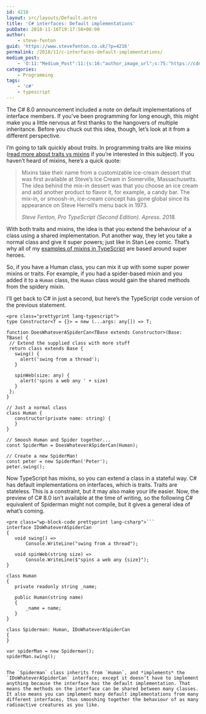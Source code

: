 ```yaml
---
id: 4216
layout: src/layouts/Default.astro
title: 'C# interfaces: Default implementations'
pubDate: 2018-11-16T19:17:50+00:00
author:
    - steve-fenton
guid: 'https://www.stevefenton.co.uk/?p=4216'
permalink: /2018/11/c-interfaces-default-implementations/
medium_post:
    - 'O:11:"Medium_Post":11:{s:16:"author_image_url";s:75:"https://cdn-images-1.medium.com/fit/c/400/400/1*eXkhfEuF41g5W_xnc_ydLA.jpeg";s:10:"author_url";s:38:"https://medium.com/@steve.fenton.co.uk";s:11:"byline_name";N;s:12:"byline_email";N;s:10:"cross_link";s:3:"yes";s:2:"id";s:12:"c616ba951924";s:21:"follower_notification";s:3:"yes";s:7:"license";s:19:"all-rights-reserved";s:14:"publication_id";s:2:"-1";s:6:"status";s:5:"draft";s:3:"url";s:51:"https://medium.com/@steve.fenton.co.uk/c616ba951924";}'
categories:
    - Programming
tags:
    - 'c#'
    - typescript
---
```


The C# 8.0 announcement included a note on default implementations of interface members. If you’ve been programming for long enough, this might make you a little nervous at first thanks to the hangovers of multiple inheritance. Before you chuck out this idea, though, let’s look at it from a different perspective.

I’m going to talk quickly about *traits*. In programming traits are like mixins ([read more about traits vs mixins](https://www.stevefenton.co.uk/2018/11/traits-vs-mixins/) if you’re interested in this subject). If you haven’t heard of mixins, here’s a quick quote:

> Mixins take their name from a customizable ice-cream dessert that was first available at Steve’s Ice Cream in Somerville, Massachusetts. The idea behind the mix-in dessert was that you choose an ice cream and add another product to flavor it, for example, a candy bar. The mix-in, or smoosh-in, ice-cream concept has gone global since its appearance on Steve Herrell’s menu back in 1973.
> 
> <cite>Steve Fenton, Pro TypeScript (Second Edition). Apress. 2018.  
> </cite>

With both traits and mixins, the idea is that you extend the behaviour of a class using a shared implementation. Put another way, they let you take a normal class and give it super powers; just like in Stan Lee comic. That’s why all of my [examples of mixins in TypeScript](https://www.stevefenton.co.uk/2017/08/typescript-mixins-part-two/) are based around super heroes.

So, if you have a Human class, you can mix it up with some super power mixins or traits. For example, if you had a spider-based mixin and you added it to a `Human` class, the `Human` class would gain the shared methods from the spidery mixin.

I’ll get back to C# in just a second, but here’s the TypeScript code version of the previous statement.

 ```
<pre class="prettyprint lang-typescript">
type Constructor<T = {}> = new (...args: any[]) => T;

function DoesWhateverASpiderCan<TBase extends Constructor>(Base: TBase) {
  // Extend the supplied class with more stuff
  return class extends Base {
    swing() {
      alert('swing from a thread');
    }

    spinWeb(size: any) {
      alert('spins a web any ' + size)
    }
  };
}

// Just a normal class
class Human {
    constructor(private name: string) {
    }
}

// Smoosh Human and Spider together...
const SpiderMan = DoesWhateverASpiderCan(Human);

// Create a new SpiderMan!
const peter = new SpiderMan('Peter');
peter.swing();
```

Now TypeScript has mixins, so you can extend a class in a stateful way. C# has default implementations on interfaces, which is traits. Traits are stateless. This is a constraint, but it may also make your life easier. Now, the preview of C# 8.0 isn’t available at the time of writing, so the following C# equivalent of Spiderman might not compile, but it gives a general idea of what’s coming.

 ```
<pre class="wp-block-code prettyprint lang-csharp">```
interface IDoWhateverASpiderCan
{
    void swing() => 
        Console.WriteLine("swing from a thread");

    void spinWeb(string size) => 
        Console.WriteLine($"spins a web any {size}");
}

class Human
{
    private readonly string _name;

    public Human(string name)
    {
        _name = name;
    }
}

class Spiderman: Human, IDoWhateverASpiderCan
{
}

var spiderMan = new Spiderman();
spiderMan.swing();
```
```

The `Spiderman` class inherits from `Human`, and *implements* the `IDoWhateverASpiderCan` interface; except it doesn’t have to implement anything because the interface has the default implementation. That means the methods on the interface can be shared between many classes. It also means you can implement many default implementations from many different interfaces, thus smooshing together the behaviour of as many radioactive creatures as you like.